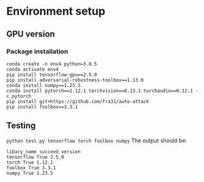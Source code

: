 # Environment setup

## GPU version
### Package installation
```
conda create -n env4 python=3.8.5
conda activate env4
pip install tensorflow-gpu==2.5.0
pip install adversarial-robustness-toolbox==1.13.0
conda install numpy==1.23.5  
conda install pytorch==1.12.1 torchvision==0.13.1 torchaudio==0.12.1 -c pytorch
pip install git+https://github.com/fra31/auto-attack
pip install foolbox==3.3.1
```

## Testing
`python test.py tensorflow torch foolbox numpy`
The output should be:
```
libary_name succeed version
tensorflow True 2.5.0
torch True 1.12.1
foolbox True 3.3.1
numpy True 1.23.5
```
